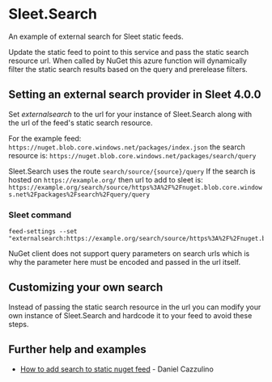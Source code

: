 # Sleet.Search

An example of external search for Sleet static feeds.

Update the static feed to point to this service and pass the static search resource url.
When called by NuGet this azure function will dynamically filter the static search results
based on the query and prerelease filters.

## Setting an external search provider in Sleet 4.0.0

Set *externalsearch* to the url for your instance of Sleet.Search along with the url of the feed's static search resource.

For the example feed: `https://nuget.blob.core.windows.net/packages/index.json`
the search resource is: `https://nuget.blob.core.windows.net/packages/search/query`

Sleet.Search uses the route `search/source/{source}/query`
If the search is hosted on `https://example.org/` 
then url to add to sleet is: `https://example.org/search/source/https%3A%2F%2Fnuget.blob.core.windows.net%2Fpackages%2Fsearch%2Fquery/query`

### Sleet command

```
feed-settings --set "externalsearch:https://example.org/search/source/https%3A%2F%2Fnuget.blob.core.windows.net%2Fpackages%2Fsearch%2Fquery/query"
```

NuGet client does not support query parameters on search urls which is why the parameter here must be encoded and passed in the url itself.

## Customizing your own search

Instead of passing the static search resource in the url you can modify your own instance of Sleet.Search and hardcode it to your feed to avoid these steps.

## Further help and examples

* [How to add search to static nuget feed](https://til.cazzulino.com/dotnet/nuget/use-dotnet-vs-to-get-developer-prompt-in-terminal) - Daniel Cazzulino
